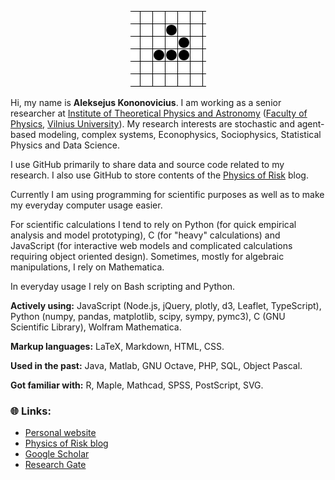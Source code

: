 <p align="center">
    <img src="https://raw.githubusercontent.com/akononovicius/akononovicius/master/header.gif">
</p>

Hi, my name is **Aleksejus Kononovicius**. I am working as a senior researcher at [Institute of Theoretical Physics and Astronomy](https://www.ff.vu.lt/tfai/) ([Faculty of Physics](https://www.ff.vu.lt/), [Vilnius University](https://www.vu.lt)). My research interests are stochastic and agent-based modeling, complex systems, Econophysics, Sociophysics, Statistical Physics and Data Science.

I use GitHub primarily to share data and source code related to my research. I also use GitHub to store contents of the [Physics of Risk](https://rf.mokslasplius.lt/) blog.

Currently I am using programming for scientific purposes as well as to make my everyday computer usage easier.

For scientific calculations I tend to rely on Python (for quick empirical analysis and model prototyping), C (for "heavy" calculations) and JavaScript (for interactive web models and complicated calculations requiring object oriented design). Sometimes, mostly for algebraic manipulations, I rely on Mathematica.

In everyday usage I rely on Bash scripting and Python.

**Actively using:** JavaScript (Node.js, jQuery, plotly, d3, Leaflet, TypeScript), Python (numpy, pandas, matplotlib, scipy, sympy, pymc3), C (GNU Scientific Library), Wolfram Mathematica.

**Markup languages:** LaTeX, Markdown, HTML, CSS.

**Used in the past:** Java, Matlab, GNU Octave, PHP, SQL, Object Pascal.

**Got familiar with:** R, Maple, Mathcad, SPSS, PostScript, SVG.

### 🌐 Links:

* [Personal website](http://kononovicius.lt)
* [Physics of Risk blog](https://rf.mokslasplius.lt)
* [Google Scholar](https://scholar.google.lt/citations?user=Imx5EF0AAAAJ)
* [Research Gate](https://www.researchgate.net/profile/Aleksejus_Kononovicius)
